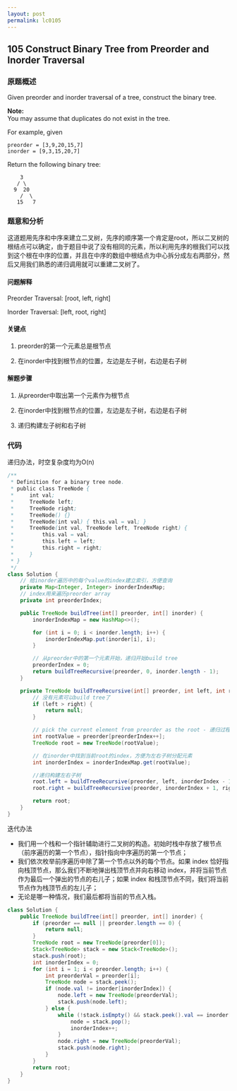 ```yaml
---
layout: post
permalink: lc0105
---
```


## 105 Construct Binary Tree from Preorder and Inorder Traversal

### 原题概述

Given preorder and inorder traversal of a tree, construct the binary tree.

**Note:**  
You may assume that duplicates do not exist in the tree.

For example, given

```text
preorder = [3,9,20,15,7]
inorder = [9,3,15,20,7]
```

Return the following binary tree:

```text
    3
   / \
  9  20
    /  \
   15   7
```

### 题意和分析

这道题用先序和中序来建立二叉树，先序的顺序第一个肯定是root，所以二叉树的根结点可以确定，由于题目中说了没有相同的元素，所以利用先序的根我们可以找到这个根在中序的位置，并且在中序的数组中根结点为中心拆分成左右两部分，然后又用我们熟悉的递归调用就可以重建二叉树了。

#### 问题解释

Preorder Traversal: [root, left, right]

Inorder Traversal: [left, root, right]

#### 关键点
1. preorder的第一个元素总是根节点

2. 在inorder中找到根节点的位置，左边是左子树，右边是右子树

#### 解题步骤
1. 从preorder中取出第一个元素作为根节点

2. 在inorder中找到根节点的位置，左边是左子树，右边是右子树

3. 递归构建左子树和右子树


### 代码

递归办法，时空复杂度均为O(n)

```java
/**
 * Definition for a binary tree node.
 * public class TreeNode {
 *     int val;
 *     TreeNode left;
 *     TreeNode right;
 *     TreeNode() {}
 *     TreeNode(int val) { this.val = val; }
 *     TreeNode(int val, TreeNode left, TreeNode right) {
 *         this.val = val;
 *         this.left = left;
 *         this.right = right;
 *     }
 * }
 */
class Solution {
    // 给inorder遍历中的每个value的index建立索引，方便查询
    private Map<Integer, Integer> inorderIndexMap;
    // index用来遍历preorder array
    private int preorderIndex;

    public TreeNode buildTree(int[] preorder, int[] inorder) {
        inorderIndexMap = new HashMap<>();

        for (int i = 0; i < inorder.length; i++) {
            inorderIndexMap.put(inorder[i], i);
        }

        // 从preorder中的第一个元素开始，递归开始build tree
        preorderIndex = 0;
        return buildTreeRecursive(preorder, 0, inorder.length - 1);
    }

    private TreeNode buildTreeRecursive(int[] preorder, int left, int right) {
        // 没有元素可以build tree了
        if (left > right) {
            return null;
        }

        // pick the current element from preorder as the root - 递归过程中preorder中第一个元素总是root
        int rootValue = preorder[preorderIndex++];
        TreeNode root = new TreeNode(rootValue);

        // 在inorder中找到当前root的index，方便为左右子树分配元素
        int inorderIndex = inorderIndexMap.get(rootValue);

        //递归构建左右子树
        root.left = buildTreeRecursive(preorder, left, inorderIndex - 1);
        root.right = buildTreeRecursive(preorder, inorderIndex + 1, right);

        return root;
    }
}
```



迭代办法

* 我们用一个栈和一个指针辅助进行二叉树的构造。初始时栈中存放了根节点（前序遍历的第一个节点），指针指向中序遍历的第一个节点；
* 我们依次枚举前序遍历中除了第一个节点以外的每个节点。如果 index 恰好指向栈顶节点，那么我们不断地弹出栈顶节点并向右移动 index，并将当前节点作为最后一个弹出的节点的右儿子；如果 index 和栈顶节点不同，我们将当前节点作为栈顶节点的左儿子；
* 无论是哪一种情况，我们最后都将当前的节点入栈。

```java
class Solution {
    public TreeNode buildTree(int[] preorder, int[] inorder) {
        if (preorder == null || preorder.length == 0) {
            return null;
        }
        TreeNode root = new TreeNode(preorder[0]);
        Stack<TreeNode> stack = new Stack<TreeNode>();
        stack.push(root);
        int inorderIndex = 0;
        for (int i = 1; i < preorder.length; i++) {
            int preorderVal = preorder[i];
            TreeNode node = stack.peek();
            if (node.val != inorder[inorderIndex]) {
                node.left = new TreeNode(preorderVal);
                stack.push(node.left);
            } else {
                while (!stack.isEmpty() && stack.peek().val == inorder[inorderIndex]) {
                    node = stack.pop();
                    inorderIndex++;
                }
                node.right = new TreeNode(preorderVal);
                stack.push(node.right);
            }
        }
        return root;
    }
}
```